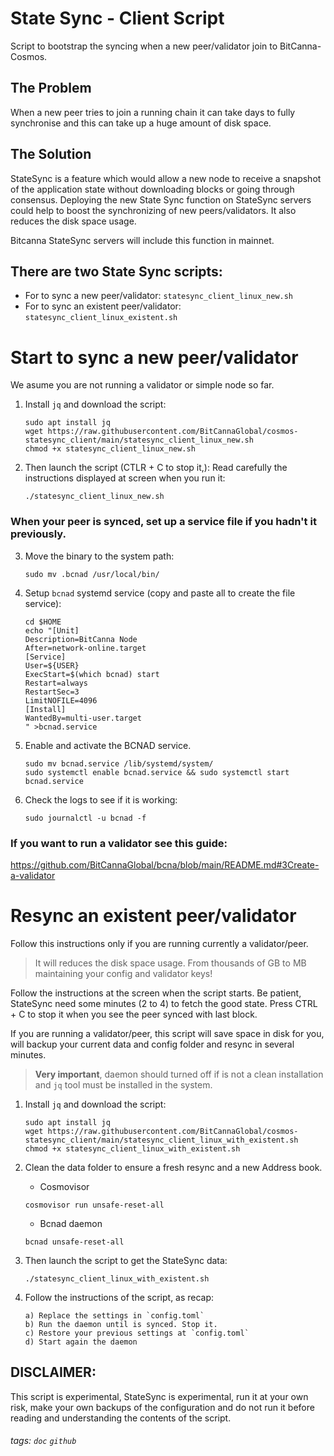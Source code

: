 # State Sync - Client Script
Script to bootstrap the syncing when a new peer/validator join to BitCanna-Cosmos.

## The Problem
When a new peer tries to join a running chain it can take days to fully synchronise and this can take up a huge amount of disk space.

## The Solution
StateSync is a feature which would allow a new node to receive a snapshot of the application state without downloading blocks or going through consensus. Deploying the new State Sync function on StateSync servers could help to boost the synchronizing of new peers/validators. It also reduces the disk space usage. 

Bitcanna StateSync servers will include this function in mainnet. 

## There are two State Sync scripts: 
* For to sync a new peer/validator: `statesync_client_linux_new.sh`
* For to sync an existent peer/validator: `statesync_client_linux_existent.sh`

# Start to sync a new peer/validator 
We asume you are not running a validator or simple node so far.

1. Install `jq` and download the script:

    ```
    sudo apt install jq
    wget https://raw.githubusercontent.com/BitCannaGlobal/cosmos-statesync_client/main/statesync_client_linux_new.sh
    chmod +x statesync_client_linux_new.sh
    ```

2. Then launch the script (CTLR + C to stop it,):
Read carefully the instructions displayed at screen when you run it:
    ```
    ./statesync_client_linux_new.sh
    ```
### When your peer is synced, set up a service file if you hadn't it previously.
3. Move the binary to the system path:
    ```
    sudo mv .bcnad /usr/local/bin/
    ```
4. Setup `bcnad` systemd service (copy and paste all to create the file service):
    ```
    cd $HOME
    echo "[Unit]
    Description=BitCanna Node
    After=network-online.target
    [Service]
    User=${USER}
    ExecStart=$(which bcnad) start
    Restart=always
    RestartSec=3
    LimitNOFILE=4096
    [Install]
    WantedBy=multi-user.target
    " >bcnad.service
    ```
    
5. Enable and activate the BCNAD service.
    ```
    sudo mv bcnad.service /lib/systemd/system/
    sudo systemctl enable bcnad.service && sudo systemctl start bcnad.service
    ```
6. Check the logs to see if it is working:
    ```
    sudo journalctl -u bcnad -f
    ``` 

### If you want to run a validator see this guide:
https://github.com/BitCannaGlobal/bcna/blob/main/README.md#3Create-a-validator

# Resync an existent peer/validator 

Follow this instructions only if you are running currently a validator/peer.

> It will reduces the disk space usage. From thousands of GB to MB maintaining your config and validator keys!

Follow the instructions at the screen when the script starts.
Be patient, StateSync need some minutes (2 to 4) to fetch the good state.
Press CTRL + C to stop it when you see the peer synced with last block. 

If you are running a validator/peer, this script will save space in disk for you, will backup your current data and config folder and resync in several minutes.

> **Very important**, daemon should turned off if is not a clean installation and `jq` tool must be installed in the system.

1. Install `jq` and download the script:

    ```
    sudo apt install jq
    wget https://raw.githubusercontent.com/BitCannaGlobal/cosmos-statesync_client/main/statesync_client_linux_with_existent.sh
    chmod +x statesync_client_linux_with_existent.sh
    ```

2. Clean the data folder to ensure a fresh resync and a new Address book.
    * Cosmovisor
    ```
    cosmovisor run unsafe-reset-all
    ```
    * Bcnad daemon
    ```
    bcnad unsafe-reset-all
    ```
    
3. Then launch the script to get the StateSync data:
    ```
    ./statesync_client_linux_with_existent.sh
    ```

4. Follow the instructions of the script, as recap: 
    ```
    a) Replace the settings in `config.toml`
    b) Run the daemon until is synced. Stop it.
    c) Restore your previous settings at `config.toml`
    d) Start again the daemon
    
## DISCLAIMER:
This script is experimental, StateSync is experimental, run it at your own risk, make your own backups of the configuration and do not run it before reading and understanding the contents of the script.


###### tags: `doc` `github`

